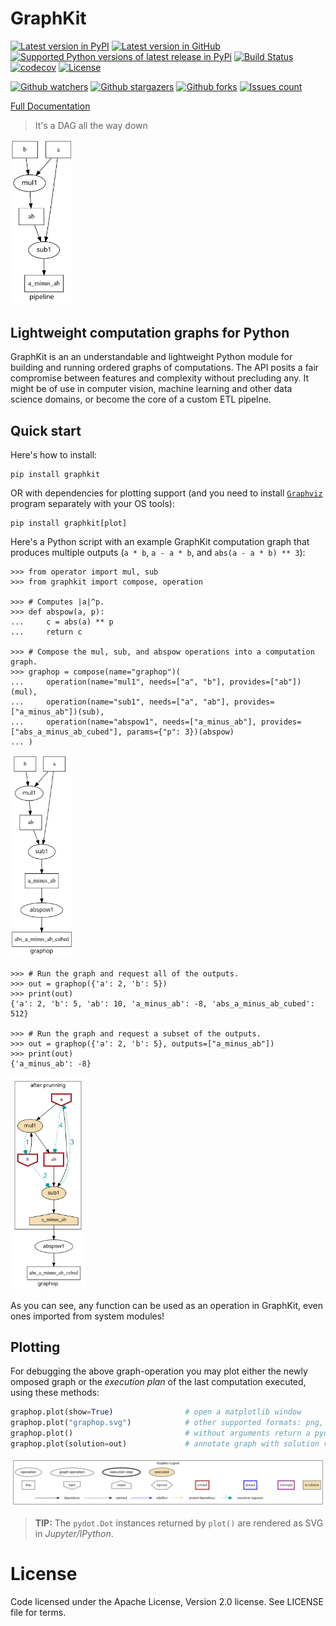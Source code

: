 # GraphKit

[![Latest version in PyPI](https://img.shields.io/pypi/v/graphkit.svg?label=PyPi%20version)](https://img.shields.io/pypi/v/graphkit.svg?label=PyPi%20version)
[![Latest version in GitHub](https://img.shields.io/github/v/release/yahoo/graphkit.svg?label=GitHub%20release&include_prereleases)](https://img.shields.io/github/v/release/yahoo/graphkit.svg?label=GitHub%20release&include_prereleases)
[![Supported Python versions of latest release in PyPi](https://img.shields.io/pypi/pyversions/graphkit.svg?label=Python)](https://img.shields.io/pypi/pyversions/graphkit.svg?label=Python)
[![Build Status](https://travis-ci.org/yahoo/graphkit.svg?branch=master)](https://travis-ci.org/yahoo/graphkit)
[![codecov](https://codecov.io/gh/yahoo/graphkit/branch/master/graph/badge.svg)](https://codecov.io/gh/yahoo/graphkit)
[![License](https://img.shields.io/pypi/l/graphkit.svg)](https://img.shields.io/pypi/l/graphkit.svg)

[![Github watchers](https://img.shields.io/github/watchers/yahoo/graphkit.svg?style=social)](https://img.shields.io/github/watchers/yahoo/graphkit.svg?style=social)
[![Github stargazers](https://img.shields.io/github/stars/yahoo/graphkit.svg?style=social)](https://img.shields.io/github/stars/yahoo/graphkit.svg?style=social)
[![Github forks](https://img.shields.io/github/forks/yahoo/graphkit.svg?style=social)](https://img.shields.io/github/forks/yahoo/graphkit.svg?style=social)
[![Issues count](http://img.shields.io/github/issues/yahoo/graphkit.svg?style=social)](http://img.shields.io/github/issues/yahoo/graphkit.svg?style=social)

[Full Documentation](https://pythonhosted.org/graphkit/)

> It's a DAG all the way down

<img src="docs/source/images/barebone_2ops.svg" width=100
 alt="simple graphkit computation">

## Lightweight computation graphs for Python

GraphKit is an an understandable and lightweight Python module for building and running
ordered graphs of computations.
The API posits a fair compromise between features and complexity without precluding any.
It might be of use in computer vision, machine learning and other data science domains,
or become the core of a custom ETL pipelne.

## Quick start

Here's how to install:

    pip install graphkit

OR with dependencies for plotting support (and you need to install [`Graphviz`](https://graphviz.org)
program separately with your OS tools):

    pip install graphkit[plot]

Here's a Python script with an example GraphKit computation graph that produces
multiple outputs (`a * b`, `a - a * b`, and `abs(a - a * b) ** 3`):

    >>> from operator import mul, sub
    >>> from graphkit import compose, operation

    >>> # Computes |a|^p.
    >>> def abspow(a, p):
    ...     c = abs(a) ** p
    ...     return c

    >>> # Compose the mul, sub, and abspow operations into a computation graph.
    >>> graphop = compose(name="graphop")(
    ...     operation(name="mul1", needs=["a", "b"], provides=["ab"])(mul),
    ...     operation(name="sub1", needs=["a", "ab"], provides=["a_minus_ab"])(sub),
    ...     operation(name="abspow1", needs=["a_minus_ab"], provides=["abs_a_minus_ab_cubed"], params={"p": 3})(abspow)
    ... )

<img src="docs/source/images/barebone_3ops.svg" width=100
alt="simple graphkit computation">

    >>> # Run the graph and request all of the outputs.
    >>> out = graphop({'a': 2, 'b': 5})
    >>> print(out)
    {'a': 2, 'b': 5, 'ab': 10, 'a_minus_ab': -8, 'abs_a_minus_ab_cubed': 512}

    >>> # Run the graph and request a subset of the outputs.
    >>> out = graphop({'a': 2, 'b': 5}, outputs=["a_minus_ab"])
    >>> print(out)
    {'a_minus_ab': -8}

<img src="docs/source/images/executed_3ops.svg" width=120
 alt="simple graphkit computation">

As you can see, any function can be used as an operation in GraphKit, even ones imported from system modules!


## Plotting

For debugging the above graph-operation you may plot either the newly omposed graph or the *execution plan* of the last computation executed,
using these methods:

```python
graphop.plot(show=True)                # open a matplotlib window
graphop.plot("graphop.svg")            # other supported formats: png, jpg, pdf, ...
graphop.plot()                         # without arguments return a pydot.DOT object
graphop.plot(solution=out)             # annotate graph with solution values
```

![Graphkit Legend](docs/source/images/GraphkitLegend.svg "Graphkit Legend")

> **TIP:** The `pydot.Dot` instances returned by `plot()` are rendered as SVG in *Jupyter/IPython*.

# License

Code licensed under the Apache License, Version 2.0 license. See LICENSE file for terms.
